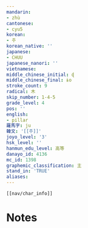 ```yaml
---
mandarin:
- zhù
cantonese:
- cyu5
korean:
- 주
korean_native: ''
japanese:
- CHUU
japanese_nanori: ''
vietnamese:
middle_chinese_initial: ɖ
middle_chinese_final: ɨo
stroke_count: 9
radical: 木
skip_number: 1-4-5
grade_level: 4
pos: ''
english:
- pillar
羅馬字: ju
韓文: '[[주]]'
joyo_level: '3'
hsk_level: ''
hanmun_edu_level: 高等
danayo_id: 4136
mc_id: 1398
graphemic_classification: 主
stand_in: 'TRUE'
aliases:
---
```

```meta-bind-embed
[[nav/char_info]]
```

# Notes
